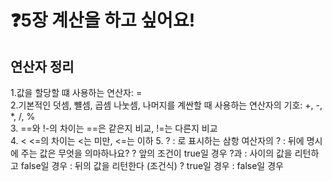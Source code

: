 # ❓5장 계산을 하고 싶어요!
   
## 연산자 정리
1.값을 할당할 떄 사용하는 연산자: =
<br>
2.기본적인 덧셈, 뺼셈, 곱셈 나눗셈, 나머지를 계싼할 때 사용하는 연산자의 기호: +, -, *, /, %
<br>
3. ==와 !-의 차이는 ==은 같은지 비교, !=는 다른지 비교
<br>
4. < <=의 차이는 <는 미만, <=는 이하
5. ? : 로 표시하는 삼항 여산자의 ? : 뒤에 명시에 주는 값은 무엇을 의마하나요?
? 앞의 조건이 true일 경우 ?과 : 사이의 값을 리턴하고 false일 경우 : 뒤의 값을 리턴한다
(조건식) ? true일 경우 : false일 경우
